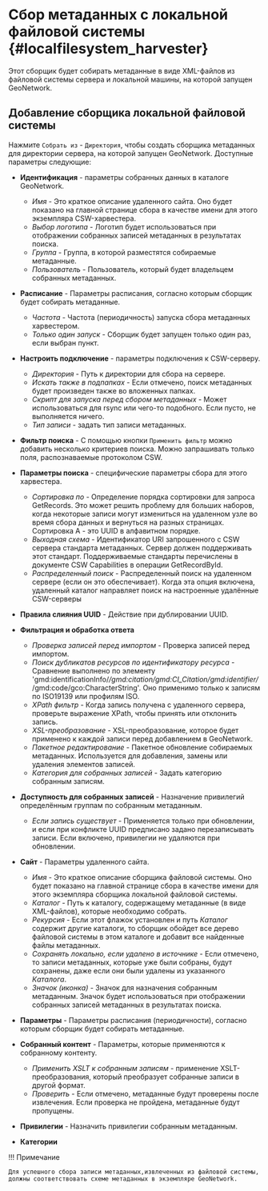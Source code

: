 # Сбор метаданных с локальной файловой системы {#localfilesystem_harvester}

Этот сборщик будет собирать метаданные в виде XML-файлов из файловой системы сервера и локальной машины, на которой запущен GeoNetwork.

## Добавление сборщика локальной файловой системы

Нажмите `Собрать из` - `Директория`, чтобы создать сборщика метаданных для директории сервера, на которой запущен GeoNetwork. Доступные параметры следующие:

-   **Идентификация** - параметры собранных данных в каталоге GeoNetwork.
    -    *Имя* - Это краткое описание удаленного сайта. Оно будет показано на главной странице сбора в качестве имени для этого экземпляра CSW-харвестера.
    -    *Выбор логотипа* - Логотип будет использоваться при отображении собранных записей метаданных в результатах поиска.
    -    *Группа* - Группа, в которой разместятся собираемые метаданные.
    -    *Пользователь* - Пользователь, который будет владельцем собранных метаданных.
-   **Расписание** - Параметры расписания, согласно которым сборщик будет собирать метаданные.
    -    *Частота* - Частота (периодичность) запуска сбора метаданных харвестером.
    -    *Только один запуск* - Сборщик будет запущен только один раз, если выбран пункт.
-   **Настроить подключение** - параметры подключения к CSW-серверу.
    -    *Директория* - Путь к директории для сбора на сервере.
    -    *Искать также в подпапках* - Если отмечено, поиск метаданных будет произведен также во вложенных папках.
    -    *Скрипт для запуска перед сбором метаданных* - Может использоваться для rsync или чего-то подобного. Если пусто, не выполняется ничего.
    -    *Тип записи* - задать тип записи метаданных.
-   **Фильтр поиска** - С помощью кнопки `Применить фильтр` можно добавить несколько критериев поиска. Можно запрашивать только поля, распознаваемые протоколом CSW.
-   **Параметры поиска** - специфические параметры сбора для этого харвестера.
    -    *Сортировка по* - Определение порядка сортировки для запроса GetRecords. Это может решить проблему для больших наборов, когда некоторые записи могут измениться на удаленном узле во время сбора данных и вернуться на разных страницах. Сортировка A - это UUID в алфавитном порядке.
    -    *Выходная схема* - Идентификатор URI запрошенного с CSW сервера стандарта метаданных. Сервер должен поддерживать этот стандарт. Поддерживаемые стандарты перечислены в документе CSW Capabilities в операции GetRecordById.
    -    *Распределенный поиск* - Распределенный поиск на удаленном сервере (если он это обеспечивает). Когда эта опция включена, удаленный каталог направляет поиск на настроенные удалённые CSW-серверы
-   **Правила слияния UUID** - Действие при дублировании UUID.
-   **Фильтрация и обработка ответа**
    -    *Проверка записей перед импортом* - Проверка записей перед импортом.
    -    *Поиск дубликатов ресурсов по идентификатору ресурса* - Сравнение выполнено по элементу 'gmd:identificationInfo/*/gmd:citation/gmd:CI_Citation/gmd:identifier/*/gmd:code/gco:CharacterString'. Оно применимо только к записям по ISO19139 или профилям ISO.
    -    *XPath фильтр* - Когда запись получена с удаленного сервера, проверьте выражение XPath, чтобы принять или отклонить запись. 
    -    *XSL-преобразование* - XSL-преобразование, которое будет применено к каждой записи перед добавлением в GeoNetwork.
    -    *Пакетное редактирование* - Пакетное обновление собираемых метаданных. Используется для добавления, замены или удаления элементов записей.
    -    *Категория для собранных записей* - Задать категорию собранным записям.
-   **Доступность для собранных записей** - Назначение привилегий определённым группам по собранным метаданным.
    -    *Если запись существует* - Применяется только при обновлении, и если при конфликте UUID предписано задано перезаписывать записи. Если включено, привилегии не удаляются при обновлении.



-   **Сайт** - Параметры удаленного сайта.
    -   *Имя* - Это краткое описание сборщика файловой системы. Оно будет показано на главной странице сбора в качестве имени для этого экземпляра сборщика локальной файловой системы.
    -   *Каталог* - Путь к каталогу, содержащему метаданные (в виде XML-файлов), которые необходимо собрать.
    -   *Рекурсия* - Если этот флажок установлен и путь *Каталог* содержит другие каталоги, то сборщик обойдет все дерево файловой системы в этом каталоге и добавит все найденные файлы метаданных.
    -   *Сохранять локально, если удалено в источнике* - Если отмечено, то записи метаданных, которые уже были собраны, будут сохранены, даже если они были удалены из указанного *Каталога*.
    -   *Значок (иконка)* - Значок для назначения собранным метаданным. Значок будет использоваться при отображении собранных записей метаданных в результатах поиска.
-   **Параметры** - Параметры расписания (периодичности), согласно которым сборщик будет собирать метаданные.
-   **Собранный контент** - Параметры, которые применяются к собранному контенту.
    -   *Применить XSLT к собранным записям* - применение XSLT-преобразования, который преобразует собранные записи в другой формат.
    -   *Проверить* - Если отмечено, метаданные будут проверены после извлечения. Если проверка не пройдена, метаданные будут пропущены.
-   **Привилегии** - Назначить привилегии собранным метаданным.
-   **Категории**

!!! Примечание

    Для успешного сбора записи метаданных,извлеченных из файловой системы, должны соответствовать схеме метаданных в экземпляре GeoNetwork.